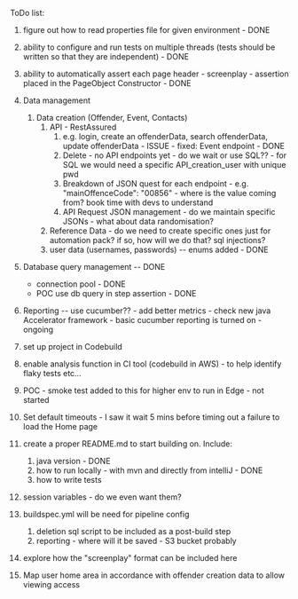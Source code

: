 ToDo list:

1. figure out how to read properties file for given environment  - DONE
   
2. ability to configure and run tests on multiple threads (tests should be written so that they are independent) - DONE

3. ability to automatically assert each page header - screenplay - assertion placed in the PageObject Constructor - DONE

4. Data management
   1. Data creation (Offender, Event, Contacts)
      1. API - RestAssured
         1. e.g. login, create an offenderData, search offenderData, update offenderData - ISSUE - fixed: Event endpoint - DONE
         3. Delete - no API endpoints yet - do we wait or use SQL?? - for SQL we would need a specific API_creation_user with unique pwd
         4. Breakdown of JSON quest for each endpoint - e.g. "mainOffenceCode": "00856" - where is the value coming from? book time with devs to understand
         5. API Request JSON management - do we maintain specific JSONs - what about data randomisation?
      2. Reference Data - do we need to create specific ones just for automation pack? if so, how will we do that? sql injections?
      3. user data (usernames, passwords)  -- enums added - DONE
   
5. Database query management  -- DONE
   - connection pool - DONE
   - POC use db query in step assertion - DONE
   
6. Reporting  -- use cucumber?? - add better metrics - check new java Accelerator framework - basic cucumber reporting is turned on - ongoing
7. set up project in Codebuild
8. enable analysis function in CI tool (codebuild in AWS) - to help identify flaky tests etc... 

9. POC - smoke test added to this for higher env to run in Edge - not started

10. Set default timeouts - I saw it wait 5 mins before timing out a failure to load the Home page

11. create a proper README.md to start building on. Include:
    1. java version - DONE
    2. how to run locally - with mvn and directly from intelliJ - DONE
    3. how to write tests
   
12. session variables - do we even want them?

13. buildspec.yml will be need for pipeline config
    1. deletion sql script to be included as a post-build step
    2. reporting - where will it be saved - S3 bucket probably
    
14. explore how the "screenplay" format can be included here
15. Map user home area in accordance with offender creation data to allow viewing access

